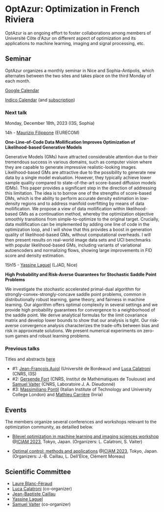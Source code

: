 # OptAzur: Optimization in French Riviera

OptAzur is an ongoing effort to foster collaborations among members of Université Côte d'Azur on different aspect of optimization and its applications to machine learning, imaging and signal processing, etc. 

## Seminar

OptAzur organizes a monthly seminar in Nice and Sophia-Antipolis, which alternates between the two sites and takes place on the third Monday of each month.

[Google Calendar](https://calendar.google.com/calendar/u/0?cid=Nzc3NjM0ZDhlMjNkMjE2YTIyZjJlNDVkMmYxYzU2Y2ZkMWIyY2FmZDRkZWRiMGY0ODQ1OGE1NWJlZjRmN2EwZkBncm91cC5jYWxlbmRhci5nb29nbGUuY29t)

[Indico Calendar](https://indico.math.cnrs.fr/category/674) (and [subscription](https://indico.math.cnrs.fr/category/674/events.ics?user_token=5028_H1YM2-rmITmgW7O10-SgrDIW0sQWLtM6EhJMmJy1u5A))

### Next talk

Monday, December 18th, 2023 (I3S, Sophia)

14h - [Maurizio Filippone](https://www.eurecom.fr/~filippon/) (EURECOM)

**One-Line-of-Code Data Mollification Improves Optimization of Likelihood-based Generative Models**

Generative Models (GMs) have attracted considerable attention due to their tremendous success in various domains, such as computer vision where they are capable to generate impressive realistic-looking images. Likelihood-based GMs are attractive due to the possibility to generate new data by a single model evaluation. However, they typically achieve lower sample quality compared to state-of-the-art score-based diffusion models (DMs). This paper provides a significant step in the direction of addressing this limitation. The idea is to borrow one of the strengths of score-based DMs, which is the ability to perform accurate density estimation in low-density regions and to address manifold overfitting by means of data mollification. We propose a view of data mollification within likelihood-based GMs as a continuation method, whereby the optimization objective smoothly transitions from simple-to-optimize to the original target. Crucially, data mollification can be implemented by adding one line of code in the optimization loop, and I will show that this provides a boost in generation quality of likelihood-based GMs, without computational overheads. I will then present results on real-world image data sets and UCI benchmarks with popular likelihood-based GMs, including variants of variational autoencoders and normalizing flows, showing large improvements in FID score and density estimation.

15h15 - [Yassine Laguel](https://yassine-laguel.github.io) (LJAD, Nice)

**High Probability and Risk-Averse Guarantees for Stochastic Saddle Point Problems**

We investigate the stochastic accelerated primal-dual algorithm for strongly-convex-strongly-concave saddle point problems, common in distributionally robust learning, game theory, and fairness in machine learning. Our algorithm offers optimal complexity in several settings and we provide high probability guarantees for convergence to a neighborhood of the saddle point. We derive analytical formulas for the limit covariance matrix and develop lower bounds to show that our analysis is tight. Our risk- averse convergence analysis characterizes the trade-offs between bias and risk in approximate solutions. We present numerical experiments on zero-sum games and robust learning problems.

### Previous talks

Titles and abstracts [here](/previous)

- #1: [Jean-François Aujol](https://www.math.u-bordeaux.fr/~jaujol/) (Université de Bordeaux) and [Luca Calatroni](https://sites.google.com/view/lucacalatroni/home) (CNRS, I3S)
- #2: [Gersende Fort](https://perso.math.univ-toulouse.fr/gfort/) (CNRS, Institut de Mathématiques de Toulouse) and [Samuel Vaiter](https://samuelvaiter.com) (CNRS, Laboratoire J. A. Dieudonné)
- #3: [Massimiliano Pontil](https://www.iit.it/people-details/-/people/massimiliano-pontil) (Italian Institute of Technology and University College London) and [Mathieu Carrière](https://www-sop.inria.fr/members/Mathieu.Carriere/) (Inria)

## Events

The members organize several conferences and workshops relevant to the optimization community, as detailled below.

- [Bilevel optimization in machine learning and imaging sciences workshop](https://iciam2023.org/registered_data?id=00400) @[ICIAM 2023](https://iciam2023.org/accepted_ms#00400_Bilevel_optimization_in_machine_learning_and_imaging_sciences), Tokyo, Japan. (Organizers: L. Calatroni, S. Vaiter)

- [Optimal control: methods and applications](https://iciam2023.org/registered_data?id=00731) @[ICIAM 2023](https://iciam2023.org), Tokyo, Japan. (Organizers: J.-B. Caillau, L. Dell'Elce, Clément Moreau)

## Scientific Committee

- [Laure Blanc-Féraud](https://www.i3s.unice.fr/~blancf/)
- [Luca Calatroni](https://sites.google.com/view/lucacalatroni/home) (co-organizer)
- [Jean-Baptiste Caillau](https://caillau.perso.math.cnrs.fr)
- [Yassine Laguel](https://yassine-laguel.github.io)
- [Samuel Vaiter](https://samuelvaiter.com) (co-organizer)
